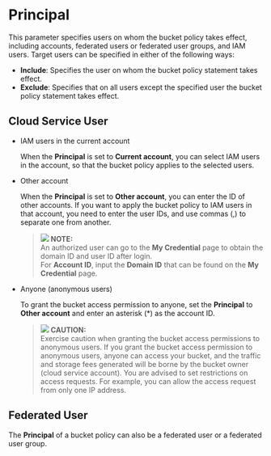 # Principal<a name="obs_03_0049"></a>

This parameter specifies users on whom the bucket policy takes effect, including accounts, federated users or federated user groups, and IAM users. Target users can be specified in either of the following ways:

-   **Include**: Specifies the user on whom the bucket policy statement takes effect.
-   **Exclude**: Specifies that on all users except the specified user the bucket policy statement takes effect.

## Cloud Service User<a name="section1896613422547"></a>

-   IAM users in the current account

    When the  **Principal**  is set to  **Current account**, you can select IAM users in the account, so that the bucket policy applies to the selected users.

-   Other account

    When the  **Principal**  is set to  **Other account**, you can enter the ID of other accounts. If you want to apply the bucket policy to IAM users in that account, you need to enter the user IDs, and use commas \(,\) to separate one from another.

    >![](/images/icon-note.gif) **NOTE:**   
    >An authorized user can go to the  **My Credential**  page to obtain the domain ID and user ID after login.  
    >For  **Account ID**, input the  **Domain ID**  that can be found on the  **My Credential**  page.  

-   Anyone \(anonymous users\)

    To grant the bucket access permission to anyone, set the  **Principal**  to  **Other account**  and enter an asterisk \(\*\) as the account ID.

    >![](/images/icon-caution.gif) **CAUTION:**   
    >Exercise caution when granting the bucket access permissions to anonymous users. If you grant the bucket access permission to anonymous users, anyone can access your bucket, and the traffic and storage fees generated will be borne by the bucket owner \(cloud service account\). You are advised to set restrictions on access requests. For example, you can allow the access request from only one IP address.  


## Federated User<a name="section1726117455582"></a>

The  **Principal**  of a bucket policy can also be a federated user or a federated user group.

